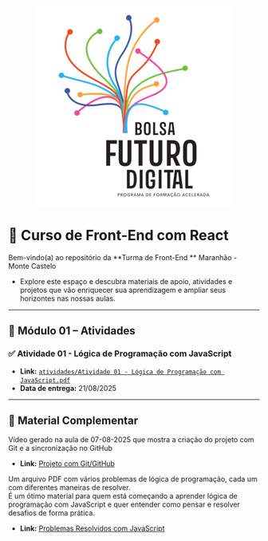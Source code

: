 
<p align="center">
  <img src="imagens/logo_bfd.png" alt="Logo do Curso">
</p>



# 🚀 Curso de Front-End com React  
Bem-vindo(a) ao repositório  da **Turma de Front-End **  Maranhão - Monte Castelo  

- Explore este espaço e descubra materiais de apoio, atividades e projetos que vão enriquecer sua aprendizagem e ampliar seus horizontes nas nossas aulas.
---

## 📘 Módulo 01 – Atividades

### ✅ Atividade 01 - Lógica de Programação com JavaScript

- **Link:** [`atividades/Atividade 01 - Lógica de Programação com JavaScript.pdf`](https://drive.google.com/file/d/1m2IObpZGrqHWirmaqMJ32sKsP2FhjI8L/view?usp=sharing)  
- **Data de entrega:** 21/08/2025

---

## 📂 Material Complementar

Vídeo gerado na aula de 07-08-2025 que mostra a criação do projeto com Git e a sincronização no GitHub
- **Link:** [Projeto com Git/GitHub](https://drive.google.com/file/d/1ifGnvInPbw9BLQNPBcZ7YikT36xcU4BO/view?usp=sharing)



Um arquivo PDF com vários problemas de lógica de programação, cada um com diferentes maneiras de resolver.  
É um ótimo material para quem está começando a aprender lógica de programação com JavaScript e quer entender como pensar e resolver desafios de forma prática.

- **Link:** [Problemas Resolvidos com JavaScript](https://drive.google.com/file/d/12RNgPhPxI8wE_cqpxkzrNq4NzV53heXX/view?usp=sharing)
